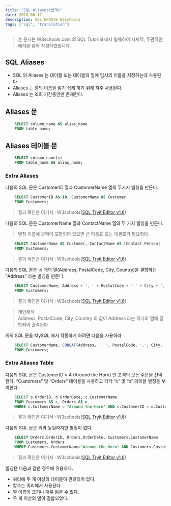 ```yaml
---
title: "SQL Aliases(번역)"
date: 2018-06-17
description: SQL UPDATE W3schools
tags: ["sql", "translation"]
---
```


> 본 문서는 W3schools.com 의 SQL Tutorial 에서 발췌하여 자체적, 주관적인 해석을 담아 작성하였습니다.

## SQL Aliases

- SQL 의 Aliases 는 테이블 또는 테이블의 열에 임시의 이름을 지정하는데 사용된다.
- Aliases 는 열의 이름을 읽기 쉽게 하기 위해 자주 사용된다.
- Aliases 는 조회 기간동안만 존재한다.

## Aliases 문

```sql
	SELECT column_name AS alias_name
	FROM table_name;
```

## Aliases 테이블 문

```sql
	SELECT column_name(s)
	FROM table_name AS alias_name;
```

### Extra Aliases

다음의 SQL 문은 CustomerID 열과 CustomerName 열의 두가지 별칭을 만든다.

```sql
	SELECT CustomerID AS ID, CustomerName AS Customer
	FROM Customers;
```

> 결과 확인은 여기서 : W3schools([SQL Tryit Editor v1.6](https://www.w3schools.com/sql/trysql.asp?filename=trysql_select_alias_column0))

다음의 SQL 문은 CustomerName 열과 ContactName 열의 두 가지 별칭을 만든다.

> 별칭 이름에 공백이 포함되어 있으면 큰 타옴표 또는 대괄호가 필요하다.

```sql
	SELECT CustomerName AS Customer, ContactName AS [Contact Person]
	FROM Customers;
```

> 결과 확인은 여기서 : W3schools([SQL Tryit Editor v1.6](https://www.w3schools.com/sql/trysql.asp?filename=trysql_select_alias_column))

다음의 SQL 문은 네 개의 열(Address, PostalCode, City, Country)을 결합하는 “Address” 라는 별칭을 만든다.

```sql
	SELECT CustomerName, Address + ', ' + PostalCode + ' ' + City + ', ' + Country As Address
	FROM Customers;
```

> 결과 확인은 여기서 : W3schools([SQL Tryit Editor v1.6](https://www.w3schools.com/sql/trysql.asp?filename=trysql_select_alias_column2&ss=-1))

> 개인해석  
> Address, PostalCode, City, Country 의 값이 Address 라는 하나의 열에 결합되어 출력된다.

위의 SQL 문을 MySQL 에서 작동하게 하려면 다음을 사용하라

```sql
	SELECT CustomerName, CONCAT(Address, ', ', PostalCode, ',', City, ', ', Country) AS Address
	FROM Customers;
```

### Extra Aliases Table

다음의 SQL 문은 CustomerID = 4 (Around the Horn) 인 고객의 모든 주문을 선택한다. “Customers” 및 “Orders” 테이블을 사용하고 각각 “c” 및 “o” 테이블 별칭을 부여한다.

```sql
	SELECT o.OrderID, o.OrderDate, c.CustomerName
	FROM Customers AS c, Orders AS o
	WHERE c.CustomerName = "Around the Horn" AND c.CustomerID = o.CustomerID;
```

> 결과 확인은 여기서 : W3schools([SQL Tryit Editor v1.6](https://www.w3schools.com/sql/trysql.asp?filename=trysql_select_alias_table))

다음의 SQL 문은 위와 동일하지만 별칭이 없다.

```sql
	SELECT Orders.OrderID, Orders.OrderDate, Customers.CustomerName
	FROM Customers, Orders
	WHERE Customers.CustomerName="Around the Horn" AND Customers.CustomerID=Orders.CustomerID;
```

> 결과 확인은 여기서 : W3schools([SQL Tryit Editor v1.6](https://www.w3schools.com/sql/trysql.asp?filename=trysql_select_alias_no))

별칭은 다음과 같은 경우에 유용하다.

- 쿼리에 두 개 이상의 테이블이 관련되어 있다.
- 함수는 쿼리에서 사용된다.
- 열 이름이 크거나 매우 읽을 수 없다.
- 두 개 이상의 열이 결합되었다.
